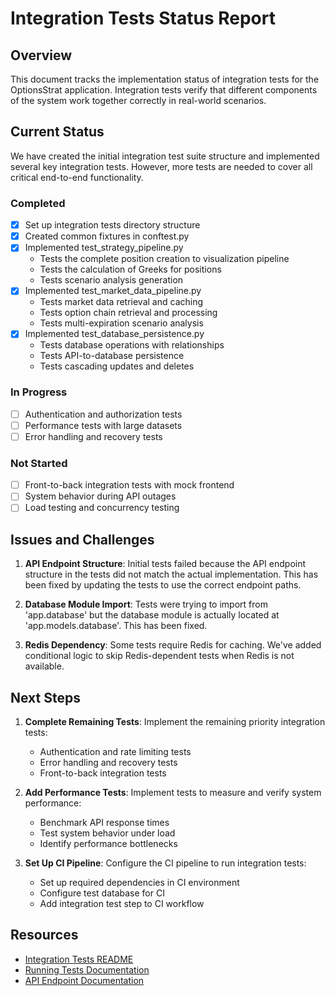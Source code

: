 # Integration Tests Status Report

## Overview

This document tracks the implementation status of integration tests for the OptionsStrat application. Integration tests verify that different components of the system work together correctly in real-world scenarios.

## Current Status

We have created the initial integration test suite structure and implemented several key integration tests. However, more tests are needed to cover all critical end-to-end functionality.

### Completed

- [x] Set up integration tests directory structure
- [x] Created common fixtures in conftest.py
- [x] Implemented test_strategy_pipeline.py
  - Tests the complete position creation to visualization pipeline
  - Tests the calculation of Greeks for positions
  - Tests scenario analysis generation
- [x] Implemented test_market_data_pipeline.py
  - Tests market data retrieval and caching
  - Tests option chain retrieval and processing
  - Tests multi-expiration scenario analysis
- [x] Implemented test_database_persistence.py
  - Tests database operations with relationships
  - Tests API-to-database persistence
  - Tests cascading updates and deletes

### In Progress

- [ ] Authentication and authorization tests
- [ ] Performance tests with large datasets
- [ ] Error handling and recovery tests

### Not Started

- [ ] Front-to-back integration tests with mock frontend
- [ ] System behavior during API outages
- [ ] Load testing and concurrency testing

## Issues and Challenges

1. **API Endpoint Structure**: Initial tests failed because the API endpoint structure in the tests did not match the actual implementation. This has been fixed by updating the tests to use the correct endpoint paths.

2. **Database Module Import**: Tests were trying to import from 'app.database' but the database module is actually located at 'app.models.database'. This has been fixed.

3. **Redis Dependency**: Some tests require Redis for caching. We've added conditional logic to skip Redis-dependent tests when Redis is not available.

## Next Steps

1. **Complete Remaining Tests**: Implement the remaining priority integration tests:
   - Authentication and rate limiting tests
   - Error handling and recovery tests
   - Front-to-back integration tests

2. **Add Performance Tests**: Implement tests to measure and verify system performance:
   - Benchmark API response times
   - Test system behavior under load
   - Identify performance bottlenecks

3. **Set Up CI Pipeline**: Configure the CI pipeline to run integration tests:
   - Set up required dependencies in CI environment
   - Configure test database for CI
   - Add integration test step to CI workflow

## Resources

- [Integration Tests README](src/backend/tests/integration_tests/README.md)
- [Running Tests Documentation](src/backend/tests/README.md)
- [API Endpoint Documentation](TODO) 